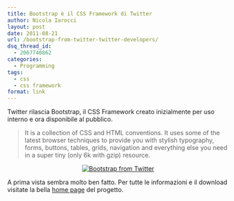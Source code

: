 ```yaml
---
title: Bootstrap è il CSS Framework di Twitter
author: Nicola Iarocci
layout: post
date: 2011-08-21
url: /bootstrap-from-twitter-twitter-developers/
dsq_thread_id:
  - 2067740862
categories:
  - Programming
tags:
  - css
  - css framework
format: link
---
```

Twitter rilascia Bootstrap, il CSS Framework creato inizialmente per uso interno e ora disponibile al pubblico.

> It is a collection of CSS and HTML conventions. It uses some of the latest browser techniques to provide you with stylish typography, forms, buttons, tables, grids, navigation and everything else you need in a super tiny (only 6k with gzip) resource.

<p style="text-align: center;">
  <a href="http://twitter.github.com/bootstrap/" target="_blank"><img class="aligncenter" title="Bootstrap from Twitter" src="http://i2.wp.com/nicolaiarocci.com/wp-content/uploads/bootstrap-from-twitter.jpg?resize=508%2C300" alt="Bootstrap from Twitter" data-recalc-dims="1" /></a>
</p>

A prima vista sembra molto ben fatto. Per tutte le informazioni e il download visitate la bella <a title="Bootstrap from Twitter" href="http://twitter.github.com/bootstrap/" target="_blank">home page</a> del progetto.

<div>
</div>
